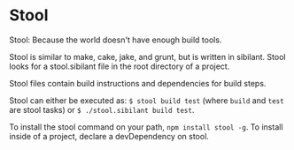 # Stool

Stool: Because the world doesn't have enough build tools.

Stool is similar to make, cake, jake, and grunt, but is written in
sibilant. Stool looks for a stool.sibilant file in the root directory
of a project.

Stool files contain build instructions and dependencies for build
steps.

Stool can either be executed as: `$ stool build test` (where `build`
and `test` are stool tasks) or `$ ./stool.sibilant build test`.

To install the stool command on your path, `npm install stool -g`. To
install inside of a project, declare a devDependency on stool.

